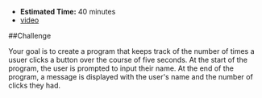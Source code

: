 * **Estimated Time:** 40 minutes
* [video](http://www.youtube.com/watch?v=mKQ2MihOJ_0)

##Challenge

Your goal is to create a program that keeps track of the number of times a usuer clicks a button over the course of five seconds. At the start of the program, the user is prompted to input their name. At the end of the program, a message is displayed with the user's name and the number of clicks they had.